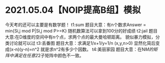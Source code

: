 2021.05.04【NOIP提高B组】模拟
===
今天考的还可以主要是有数学题！
t1:sum
题目大意：有n个数求Answer = min{Si,j mod P|Si,j mod P>=K}
随机数算法可以拿到100分的好成绩
t2:jail
题目大意:在D维度的空间中有n个点，求两个点的最大曼哈顿距离。
貌似暴力模拟，分类讨论就可以过
t3:丢番图
题目大意：求满足1/x+1/y=1/n (x,y,n>0)
显然化简后变成(x-n)(y-n)=n^2
就是求n^2有多少个因数。
t4:美丽家园
题目大意：在N*M的矩阵中满足在任意2*2子矩阵中颜色不一致。

